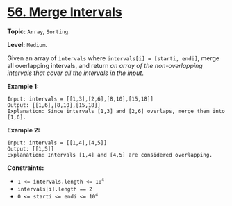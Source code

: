 # [56. Merge Intervals](https://leetcode.com/problems/merge-intervals/)

**Topic:** `Array`, `Sorting`.

**Level:** `Medium`.

Given an array of `intervals` where `intervals[i] = [starti, endi]`, merge all overlapping intervals, and return _an array of the non-overlapping intervals that cover all the intervals in the input_.

**Example 1:**

```
Input: intervals = [[1,3],[2,6],[8,10],[15,18]]
Output: [[1,6],[8,10],[15,18]]
Explanation: Since intervals [1,3] and [2,6] overlaps, merge them into [1,6].
```

**Example 2:**

```
Input: intervals = [[1,4],[4,5]]
Output: [[1,5]]
Explanation: Intervals [1,4] and [4,5] are considered overlapping.
```

**Constraints:**

- <code>1 <= intervals.length <= 10<sup>4</sup></code>
- `intervals[i].length == 2`
- <code>0 <= starti <= endi <= 10<sup>4</sup></code>
